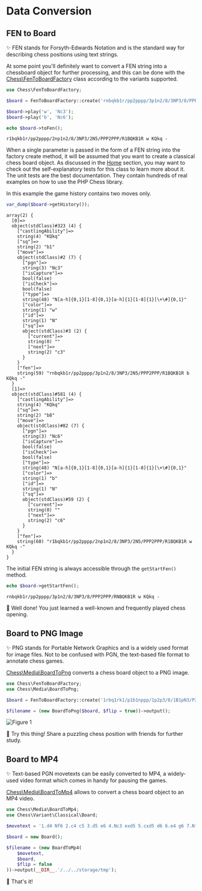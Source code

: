 # Data Conversion

## FEN to Board

✨ FEN stands for Forsyth-Edwards Notation and is the standard way for describing chess positions using text strings.

At some point you'll definitely want to convert a FEN string into a chessboard object for further processing, and this can be done with the [Chess\FenToBoardFactory](https://github.com/chesslablab/php-chess/blob/main/tests/unit/FenToBoardFactoryTest.php) class according to the variants supported.

```php
use Chess\FenToBoardFactory;

$board = FenToBoardFactory::create('rnbqkb1r/pp2pppp/3p1n2/8/3NP3/8/PPP2PPP/RNBQKB1R w KQkq -');

$board->play('w', 'Nc3');
$board->play('b', 'Nc6');

echo $board->toFen();
```

```text
r1bqkb1r/pp2pppp/2np1n2/8/3NP3/2N5/PPP2PPP/R1BQKB1R w KQkq -
```

When a single parameter is passed in the form of a FEN string into the factory create method, it will be assumed that you want to create a classical chess board object. As discussed in the [Home](https://chesslablab.github.io/php-chess/) section, you may want to check out the self-explanatory tests for this class to learn more about it. The unit tests are the best documentation. They contain hundreds of real examples on how to use the PHP Chess library.

In this example the game history contains two moves only.

```php
var_dump($board->getHistory());
```

```text
array(2) {
  [0]=>
  object(stdClass)#323 (4) {
    ["castlingAbility"]=>
    string(4) "KQkq"
    ["sq"]=>
    string(2) "b1"
    ["move"]=>
    object(stdClass)#2 (7) {
      ["pgn"]=>
      string(3) "Nc3"
      ["isCapture"]=>
      bool(false)
      ["isCheck"]=>
      bool(false)
      ["type"]=>
      string(48) "N[a-h]{0,1}[1-8]{0,1}[a-h]{1}[1-8]{1}[\+\#]{0,1}"
      ["color"]=>
      string(1) "w"
      ["id"]=>
      string(1) "N"
      ["sq"]=>
      object(stdClass)#3 (2) {
        ["current"]=>
        string(0) ""
        ["next"]=>
        string(2) "c3"
      }
    }
    ["fen"]=>
    string(59) "rnbqkb1r/pp2pppp/3p1n2/8/3NP3/2N5/PPP2PPP/R1BQKB1R b KQkq -"
  }
  [1]=>
  object(stdClass)#581 (4) {
    ["castlingAbility"]=>
    string(4) "KQkq"
    ["sq"]=>
    string(2) "b8"
    ["move"]=>
    object(stdClass)#82 (7) {
      ["pgn"]=>
      string(3) "Nc6"
      ["isCapture"]=>
      bool(false)
      ["isCheck"]=>
      bool(false)
      ["type"]=>
      string(48) "N[a-h]{0,1}[1-8]{0,1}[a-h]{1}[1-8]{1}[\+\#]{0,1}"
      ["color"]=>
      string(1) "b"
      ["id"]=>
      string(1) "N"
      ["sq"]=>
      object(stdClass)#59 (2) {
        ["current"]=>
        string(0) ""
        ["next"]=>
        string(2) "c6"
      }
    }
    ["fen"]=>
    string(60) "r1bqkb1r/pp2pppp/2np1n2/8/3NP3/2N5/PPP2PPP/R1BQKB1R w KQkq -"
  }
}
```

The initial FEN string is always accessible through the `getStartFen()` method.

```php
echo $board->getStartFen();
```

```text
rnbqkb1r/pp2pppp/3p1n2/8/3NP3/8/PPP2PPP/RNBQKB1R w KQkq -
```

🎉 Well done! You just learned a well-known and frequently played chess opening.

## Board to PNG Image

✨ PNG stands for Portable Network Graphics and is a widely used format for image files. Not to be confused with PGN, the text-based file format to annotate chess games.

[Chess\Media\BoardToPng](https://github.com/chesslablab/php-chess/blob/main/tests/unit/Media/BoardToPngTest.php) converts a chess board object to a PNG image.

```php
use Chess\FenToBoardFactory;
use Chess\Media\BoardToPng;

$board = FenToBoardFactory::create('1rbq1rk1/p1b1nppp/1p2p3/8/1B1pN3/P2B4/1P3PPP/2RQ1R1K w - - bm Nf6+');

$filename = (new BoardToPng($board, $flip = true))->output();
```

![Figure 1](https://raw.githubusercontent.com/chesslablab/php-chess/main/docs/data-conversion_01.png)

🎉 Try this thing! Share a puzzling chess position with friends for further study.

## Board to MP4

✨ Text-based PGN movetexts can be easily converted to MP4, a widely-used video format which comes in handy for pausing the games.

[Chess\Media\BoardToMp4](https://github.com/chesslablab/php-chess/blob/main/tests/unit/Media/BoardToMp4Test.php) allows to convert a chess board object to an MP4 video.

```php
use Chess\Media\BoardToMp4;
use Chess\Variant\Classical\Board;

$movetext = '1.d4 Nf6 2.c4 c5 3.d5 e6 4.Nc3 exd5 5.cxd5 d6 6.e4 g6 7.Nf3 Bg7';

$board = new Board();

$filename = (new BoardToMp4(
    $movetext,
    $board,
    $flip = false
))->output(__DIR__.'/../../storage/tmp');
```

🎉 That's it!
